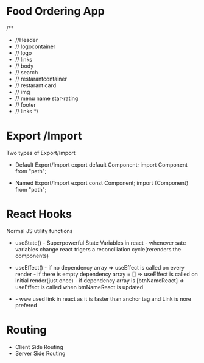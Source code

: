 # Food Ordering App
 
 /**
- //Header
- // logocontainer
- //   logo  
- //   links
- // body
- //   search
- //   restarantcontainer
- //   restarant card
- //    img
- // menu name star-rating
- // footer
- //   links
*/

# Export /Import
Two types of Export/Import

- Default Export/Import
export default Component; import Component from "path";

- Named Export/Import
export const Component; import {Component} from "path";

# React Hooks 
Normal JS utility functions

- useState() - Superpowerful State Variables in react 
             - whenever sate variables change react trigers a reconciliation cycle(rerenders the components) 
- useEffect()
            - if no dependency array => useEffect is called on every render
            - if there is empty dependency array = [] => useEffect is called on initial render(just once)
            - if dependency array is [btnNameReact] => useEffect is called when btnNameReact is updated

- <Link> - wwe used link in react as it is faster than <a> anchor tag and Link is nore prefered

# Routing
- Client Side Routing 
- Server Side Routing  
